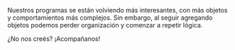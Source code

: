 Nuestros programas se están volviendo más interesantes, con más objetos y comportamientos más complejos. Sin embargo, al seguir agregando objetos podemos perder organización y comenzar a repetir lógica.

¿No nos creés? ¡Acompañanos!